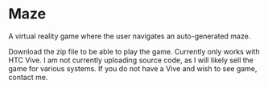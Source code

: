 # Maze
A virtual reality game where the user navigates an auto-generated maze. 

Download the zip file to be able to play the game.
Currently only works with HTC Vive. 
I am not currently uploading source code, as I will likely sell the game for various systems.
If you do not have a Vive and wish to see game, contact me.
